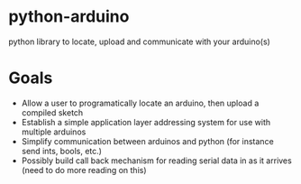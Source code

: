 python-arduino
==============

python library to locate, upload and communicate with your arduino(s)

Goals 
=====

* Allow a user to programatically locate an arduino, then upload a compiled sketch  
* Establish a simple application layer addressing system for use with multiple arduinos  
* Simplify communication between arduinos and python (for instance send ints, bools, etc.)
* Possibly build call back mechanism for reading serial data in as it arrives (need to do more reading on this)  


